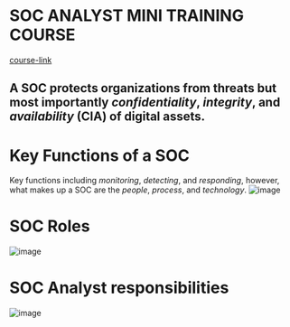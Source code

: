 # SOC ANALYST MINI TRAINING COURSE
[course-link](https://www.youtube.com/watch?v=GxFBa-wfSbs)

## A SOC protects organizations from threats but most importantly *confidentiality*, *integrity*, and *availability* (CIA) of digital assets. 

# Key Functions of a SOC
Key functions including *monitoring*, *detecting*, and *responding*, however, what makes up a SOC are the *people*, *process*, and *technology*.
![image](https://github.com/user-attachments/assets/28b0e5ba-261c-44d5-9452-3b636160419a)

# SOC Roles
![image](https://github.com/user-attachments/assets/53bf058d-eb15-42a4-9169-85c112c4b5af)

# SOC Analyst responsibilities
![image](https://github.com/user-attachments/assets/00f4cf30-53ca-4681-ba03-90fdab4673b1)
